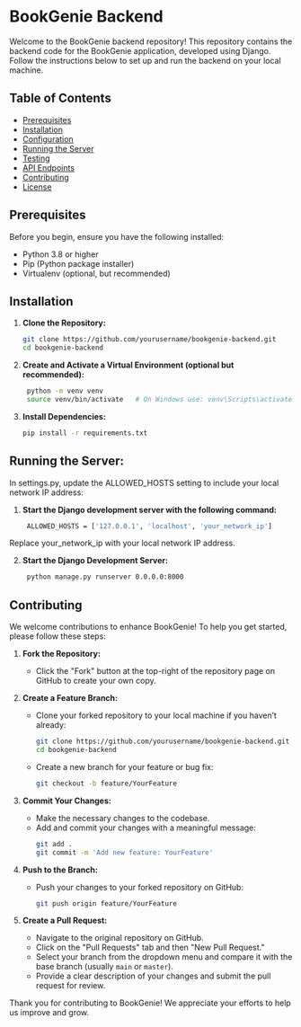 # BookGenie Backend

Welcome to the BookGenie backend repository! This repository contains the backend code for the BookGenie application, developed using Django. Follow the instructions below to set up and run the backend on your local machine.

## Table of Contents
- [Prerequisites](#prerequisites)
- [Installation](#installation)
- [Configuration](#configuration)
- [Running the Server](#running-the-server)
- [Testing](#testing)
- [API Endpoints](#api-endpoints)
- [Contributing](#contributing)
- [License](#license)

## Prerequisites

Before you begin, ensure you have the following installed:
- Python 3.8 or higher
- Pip (Python package installer)
- Virtualenv (optional, but recommended)

## Installation

1. **Clone the Repository:**

   ```bash
   git clone https://github.com/yourusername/bookgenie-backend.git
   cd bookgenie-backend
2. **Create and Activate a Virtual Environment (optional but recommended):**
   ```bash
    python -m venv venv
    source venv/bin/activate   # On Windows use: venv\Scripts\activate

4. **Install Dependencies:**
   ```bash
   pip install -r requirements.txt

## Running the Server:
In settings.py, update the ALLOWED_HOSTS setting to include your local network IP address:

1. **Start the Django development server with the following command:**
   ```bash
    ALLOWED_HOSTS = ['127.0.0.1', 'localhost', 'your_network_ip']
Replace your_network_ip with your local network IP address.

2. **Start the Django Development Server:**
   ```bash
    python manage.py runserver 0.0.0.0:8000

## Contributing

We welcome contributions to enhance BookGenie! To help you get started, please follow these steps:

1. **Fork the Repository:**
   - Click the "Fork" button at the top-right of the repository page on GitHub to create your own copy.

2. **Create a Feature Branch:**
   - Clone your forked repository to your local machine if you haven’t already:
     ```bash
     git clone https://github.com/yourusername/bookgenie-backend.git
     cd bookgenie-backend
     ```
   - Create a new branch for your feature or bug fix:
     ```bash
     git checkout -b feature/YourFeature
     ```

3. **Commit Your Changes:**
   - Make the necessary changes to the codebase.
   - Add and commit your changes with a meaningful message:
     ```bash
     git add .
     git commit -m 'Add new feature: YourFeature'
     ```

4. **Push to the Branch:**
   - Push your changes to your forked repository on GitHub:
     ```bash
     git push origin feature/YourFeature
     ```

5. **Create a Pull Request:**
   - Navigate to the original repository on GitHub.
   - Click on the "Pull Requests" tab and then "New Pull Request."
   - Select your branch from the dropdown menu and compare it with the base branch (usually `main` or `master`).
   - Provide a clear description of your changes and submit the pull request for review.

Thank you for contributing to BookGenie! We appreciate your efforts to help us improve and grow.
